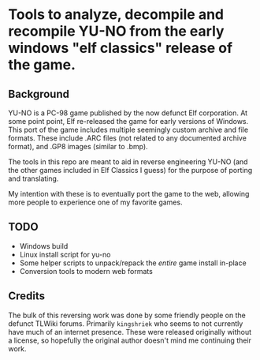 # Tools to analyze, decompile and recompile YU-NO from the early windows "elf classics" release of the game.

## Background

YU-NO is a PC-98 game published by the now defunct Elf corporation. At some point point, Elf re-released the game for early versions of Windows. This port of the game includes multiple seemingly custom archive and file formats. These include .ARC files (not related to any documented archive format), and .GP8 images (similar to .bmp).

The tools in this repo are meant to aid in reverse engineering YU-NO (and the other games included in Elf Classics I guess) for the purpose of porting and translating.

My intention with these is to eventually port the game to the web, allowing more people to experience one of my favorite games.

## TODO
- Windows build
- Linux install script for yu-no
- Some helper scripts to unpack/repack the *entire* game install in-place
- Conversion tools to modern web formats


## Credits

The bulk of this reversing work was done by some friendly people on the defunct TLWiki forums. Primarily `kingshriek` who seems to not currently have much of an internet presence. These were released originally without a license, so hopefully the original author doesn't mind me continuing their work.